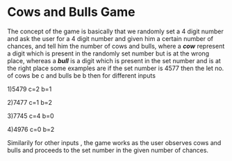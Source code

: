 # Cows and Bulls Game

The concept of the game is basically that we randomly set a 4 digit number and ask the user for a 4 digit number and given him
a certain number of chances, and tell him the number of cows and bulls, where a ***cow*** represent a digit which is present in the 
randomly set number but is at the wrong place, whereas a ***bull*** is a digit which is present in the set number and is at the right place
some examples are
if the set number is 4577
then the let no. of  cows be c and bulls be  b
then for different inputs

1)5479 c=2 b=1

2)7477 c=1 b=2

3)7745 c=4 b=0

4)4976 c=0 b=2


Similarily for other inputs , the game works as the user observes cows and bulls and proceeds to the set number in the given number
of chances.
